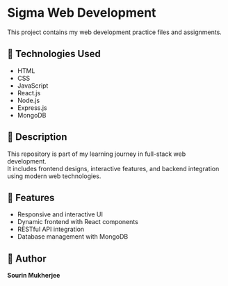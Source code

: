 # Sigma Web Development

This project contains my web development practice files and assignments.

## 📂 Technologies Used
- HTML  
- CSS  
- JavaScript  
- React.js  
- Node.js  
- Express.js  
- MongoDB  

## 📖 Description
This repository is part of my learning journey in full-stack web development.  
It includes frontend designs, interactive features, and backend integration using modern web technologies.

## 🚀 Features
- Responsive and interactive UI  
- Dynamic frontend with React components  
- RESTful API integration  
- Database management with MongoDB  

## 👤 Author
**Sourin Mukherjee**

